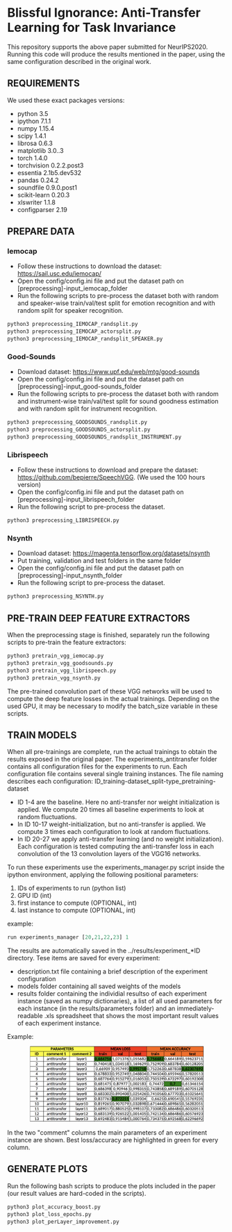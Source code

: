 # Blissful Ignorance: Anti-Transfer Learning for Task Invariance
This repository supports the above paper submitted for NeurIPS2020.
Running this code will produce the results mentioned in the paper, using the same configuration described in the original work.

## REQUIREMENTS
We used these exact packages versions:
* python 3.5
* ipython 7.1.1
* numpy 1.15.4
* scipy 1.4.1
* librosa 0.6.3
* matplotlib 3.0..3
* torch 1.4.0
* torchvision 0.2.2.post3
* essentia 2.1b5.dev532
* pandas 0.24.2
* soundfile 0.9.0.post1
* scikit-learn 0.20.3
* xlswriter 1.1.8
* configparser 2.19

## PREPARE DATA
### Iemocap
* Follow these instructions to download the dataset: https://sail.usc.edu/iemocap/
* Open the config/config.ini file and put the dataset path on [preprocessing]-input_iemocap_folder
* Run the following scripts to pre-process the dataset both with random and speaker-wise train/val/test split for emotion recognition and with random split for speaker recognition.
```bash
python3 preprocessing_IEMOCAP_randsplit.py
python3 preprocessing_IEMOCAP_actorsplit.py
python3 preprocessing_IEMOCAP_randsplit_SPEAKER.py
```
### Good-Sounds
* Download dataset: https://www.upf.edu/web/mtg/good-sounds
* Open the config/config.ini file and put the dataset path on [preprocessing]-input_good-sounds_folder
* Run the following scripts to pre-process the dataset both with random and instrument-wise train/val/test split for sound goodness estimation and with random split for instrument recognition.
```bash
python3 preprocessing_GOODSOUNDS_randsplit.py
python3 preprocessing_GOODSOUNDS_actorsplit.py
python3 preprocessing_GOODSOUNDS_randsplit_INSTRUMENT.py
```
### Librispeech
* Follow these instructions to download and prepare the dataset: https://github.com/bepierre/SpeechVGG. (We used the 100 hours version)
* Open the config/config.ini file and put the dataset path on [preprocessing]-input_librispeech_folder
* Run the following script to pre-process the dataset.
```bash
python3 preprocessing_LIBRISPEECH.py
```
### Nsynth
* Download dataset: https://magenta.tensorflow.org/datasets/nsynth
* Put training, validation and test folders in the same folder
* Open the config/config.ini file and put the dataset path on [preprocessing]-input_nsynth_folder
* Run the following script to pre-process the dataset.
```bash
python3 preprocessing_NSYNTH.py
```

## PRE-TRAIN DEEP FEATURE EXTRACTORS
When the preprocessing stage is finished, separately run the following scripts to pre-train the feature extractors:
```bash
python3 pretrain_vgg_iemocap.py
python3 pretrain_vgg_goodsounds.py
python3 pretrain_vgg_librispeech.py
python3 pretrain_vgg_nsynth.py
```
The pre-trained convolution part of these VGG networks will be used to compute the deep feature losses in the actual trainings.
Depending on the used GPU, it may be necessary to modify the batch_size variable in these scripts.

## TRAIN MODELS
When all pre-trainings are complete, run the actual trainings to obtain the results exposed in the original paper. The experiments_antitransfer folder contains all configuration files for the experiments to run. Each configuration file contains several single training instances. The file naming describes each configuration: ID_training-dataset_split-type_pretraining-dataset
* ID 1-4 are the baseline. Here no anti-transfer nor weight initialization is applied. We compute 20 times all baseline experiments to look at random fluctuations.
* In ID 10-17  weight-initialization, but no anti-transfer is applied. We compute 3 times each configuration to look at random fluctuations.
* In ID 20-27 we apply anti-transfer learning (and no weight initialization). Each configuration is tested computing the anti-transfer loss in each convolution of the 13 convolution layers of the VGG16 networks.

To run these experiments use the experiments_manager.py script inside the ipython environment, applying the following positional parameters:
1. IDs of experiments to run (python list)
2. GPU ID (int)
3. first instance to compute (OPTIONAL, int)
4. last instance to compute (OPTIONAL, int)

example:
```python
run experiments_manager [20,21,22,23] 1
```

The results are automatically saved in the ../results/experiment_*ID directory. Tese items are saved for every experiment:
* description.txt file containing a brief description of the experiment configuration
* models folder containing all saved weights of the models
* results folder containing the individial resultso of each experiment instance (saved as numpy dictionaries), a list of all used parameters for each instance (in the results/parameters folder) and an immediately-readable .xls spreadsheet that shows the most important result values of each experiment instance.

Example:
<p align="center">
<img src="bin/example_xls2.png" width="400">
</p>

In the two "comment" columns the main parameters of an experiment instance are shown. Best loss/accuracy are highlighted in green for every column.


## GENERATE PLOTS
Run the following bash scripts to produce the plots included in the paper
(our result values are hard-coded in the scripts).
```bash
python3 plot_accuracy_boost.py
python3 plot_loss_epochs.py
python3 plot_perLayer_improvement.py
```
